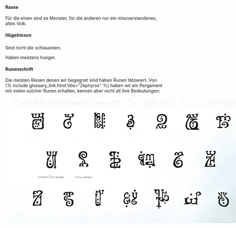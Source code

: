---
---
#### Rasse

Für die einen sind es Monster, für die anderen nur ein missverstandenes, altes Volk.

##### Hügelriesen

Sind nicht die schlauesten.

Haben meistens hunger.

#### Runenschrift

Die meisten Riesen denen wir begegnet sind haben Runen tätowiert. Von {% include glossary_link.html title="Zephyros" %}
haben wir ein Pergament mit vielen solcher Runen erhalten, kennen aber nicht all ihre Bedeutungen:

<img src='/images/skt/giant-runes.jpg' style='max-width: 800px;' />
